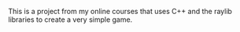 This is a project from my online courses that uses C++ and the raylib libraries to create a very simple game.
